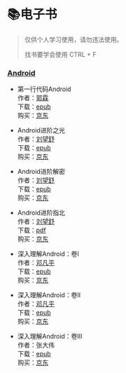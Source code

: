 # :books:电子书

> 仅供个人学习使用，请勿违法使用。
>
> 找书要学会使用 CTRL + F

### [Android](https://github.com/cnwutianhao/ebook/tree/main/Android)

+ 第一行代码Android
  <br/>作者：[郭霖](https://github.com/guolindev)
  <br/>下载：[epub](https://github.com/cnwutianhao/ebook/blob/main/Android/%E7%AC%AC%E4%B8%80%E8%A1%8C%E4%BB%A3%E7%A0%81Android%EF%BC%88%E7%AC%AC3%E7%89%88%EF%BC%89.epub)
  <br/>购买：[京东](https://item.jd.com/12832130.html)


+ Android进阶之光
  <br/>作者：[刘望舒](https://github.com/henrymorgen)
  <br/>下载：[epub](https://github.com/cnwutianhao/ebook/blob/main/Android/Android%E8%BF%9B%E9%98%B6%E4%B9%8B%E5%85%89.epub)
  <br/>购买：[京东](https://item.jd.com/13127482.html)

+ Android进阶解密
  <br/>作者：[刘望舒](https://github.com/henrymorgen)
  <br/>下载：[epub](https://github.com/cnwutianhao/ebook/blob/main/Android/Android%E8%BF%9B%E9%98%B6%E8%A7%A3%E5%AF%86.epub)
  <br/>购买：[京东](https://item.jd.com/12438713.html)

+ Android进阶指北
  <br/>作者：[刘望舒](https://github.com/henrymorgen)
  <br/>下载：[pdf](https://github.com/cnwutianhao/ebook/blob/main/Android/Android%E8%BF%9B%E9%98%B6%E6%8C%87%E5%8C%97.pdf)
  <br/>购买：[京东](https://item.jd.com/12972072.html)

+ 深入理解Android：卷I
  <br/>作者：[邓凡平](https://blog.csdn.net/innost)
  <br/>下载：[epub](https://github.com/cnwutianhao/ebook/blob/main/Android/%E6%B7%B1%E5%85%A5%E7%90%86%E8%A7%A3Android%EF%BC%9A%E5%8D%B7I.epub)
  <br/>购买：[京东](https://item.jd.com/10831235.html)

+ 深入理解Android：卷II
  <br/>作者：[邓凡平](https://blog.csdn.net/innost)
  <br/>下载：[epub](https://github.com/cnwutianhao/ebook/blob/main/Android/%E6%B7%B1%E5%85%A5%E7%90%86%E8%A7%A3Android%EF%BC%9A%E5%8D%B7II.epub)
  <br/>购买：[京东](https://item.jd.com/11056661.html)

+ 深入理解Android：卷III
  <br/>作者：张大伟
  <br/>下载：[epub](https://github.com/cnwutianhao/ebook/blob/main/Android/%E6%B7%B1%E5%85%A5%E7%90%86%E8%A7%A3Android%EF%BC%9A%E5%8D%B7III.epub)
  <br/>购买：[京东](https://item.jd.com/11747460.html)
